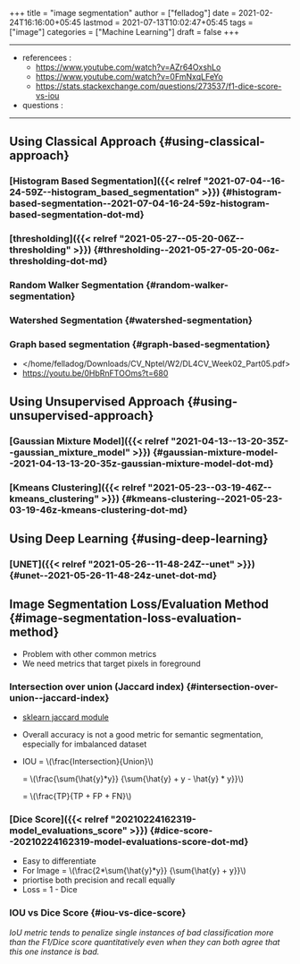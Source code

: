 +++
title = "image segmentation"
author = ["felladog"]
date = 2021-02-24T16:16:00+05:45
lastmod = 2021-07-13T10:02:47+05:45
tags = ["image"]
categories = ["Machine Learning"]
draft = false
+++

---

-   referencees :
    -   <https://www.youtube.com/watch?v=AZr64OxshLo>
    -   <https://www.youtube.com/watch?v=0FmNxqLFeYo>
    -   <https://stats.stackexchange.com/questions/273537/f1-dice-score-vs-iou>
-   questions :

---


## Using Classical Approach {#using-classical-approach}


### [Histogram Based Segmentation]({{< relref "2021-07-04--16-24-59Z--histogram_based_segmentation" >}}) {#histogram-based-segmentation--2021-07-04-16-24-59z-histogram-based-segmentation-dot-md}


### [thresholding]({{< relref "2021-05-27--05-20-06Z--thresholding" >}}) {#thresholding--2021-05-27-05-20-06z-thresholding-dot-md}


### Random Walker Segmentation {#random-walker-segmentation}


### Watershed Segmentation {#watershed-segmentation}


### Graph based segmentation {#graph-based-segmentation}

-   </home/felladog/Downloads/CV_Nptel/W2/DL4CV_Week02_Part05.pdf>
-   <https://youtu.be/0HbRnFTOOms?t=680>


## Using Unsupervised Approach {#using-unsupervised-approach}


### [Gaussian Mixture Model]({{< relref "2021-04-13--13-20-35Z--gaussian_mixture_model" >}}) {#gaussian-mixture-model--2021-04-13-13-20-35z-gaussian-mixture-model-dot-md}


### [Kmeans Clustering]({{< relref "2021-05-23--03-19-46Z--kmeans_clustering" >}}) {#kmeans-clustering--2021-05-23-03-19-46z-kmeans-clustering-dot-md}


## Using Deep Learning {#using-deep-learning}


### [UNET]({{< relref "2021-05-26--11-48-24Z--unet" >}}) {#unet--2021-05-26-11-48-24z-unet-dot-md}


## Image Segmentation Loss/Evaluation Method {#image-segmentation-loss-evaluation-method}

-   Problem with other common metrics
-   We need metrics that target pixels in foreground


### Intersection over union (Jaccard index) {#intersection-over-union--jaccard-index}

-   [sklearn jaccard module](https://scikit-learn.org/stable/modules/generated/sklearn.metrics.jaccard%5Fscore.html)
-   Overall accuracy is not a good metric for semantic segmentation, especially for imbalanced dataset
-   IOU = \\(\frac{Intersection}{Union}\\)

    = \\(\frac{\sum{\hat{y}\*y}} {\sum{\hat{y} + y - \hat{y} \* y}}\\)

    = \\(\frac{TP}{TP + FP + FN}\\)


### [Dice Score]({{< relref "20210224162319-model_evaluations_score" >}}) {#dice-score--20210224162319-model-evaluations-score-dot-md}

-   Easy to differentiate
-   For Image = \\(\frac{2\*\sum{\hat{y}\*y}} {\sum{\hat{y} + y}}\\)
-   priortise both precision and recall equally
-   Loss = 1 - Dice


### IOU vs Dice Score {#iou-vs-dice-score}

_IoU metric tends to penalize single instances of bad classification more than the F1/Dice score quantitatively even when they can both agree that this one instance is bad._
